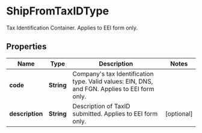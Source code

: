 

# ShipFromTaxIDType

Tax Identification Container.  Applies to EEI form only.

## Properties

| Name | Type | Description | Notes |
|------------ | ------------- | ------------- | -------------|
|**code** | **String** | Company&#39;s tax Identification type.  Valid values: EIN, DNS, and FGN.  Applies to EEI form only. |  |
|**description** | **String** | Description of TaxID submitted.  Applies to EEI form only. |  [optional] |




